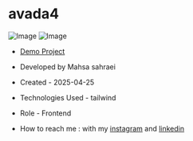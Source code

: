 # avada4


![Image](https://github.com/user-attachments/assets/93538ab6-1131-4db6-9301-076bfd4cb738)
![Image](https://github.com/user-attachments/assets/fbac4893-ee7b-4ad1-909e-9bbd745a4344)

- [Demo Project]( https://mahsasa71.github.io/avada4/)

- Developed by Mahsa sahraei

- Created - 2025-04-25

- Technologies Used - tailwind



- Role - Frontend

- How to reach me : with my [instagram](https://www.instagram.com/mahsacodes?igsh=b3o4NXE4d25tYmli) and [linkedin](https://www.linkedin.com/in/mahsa-sahraei-155285320?utm_source=share&utm_campaign=share_via&utm_content=profile&utm_medium=android_app)
